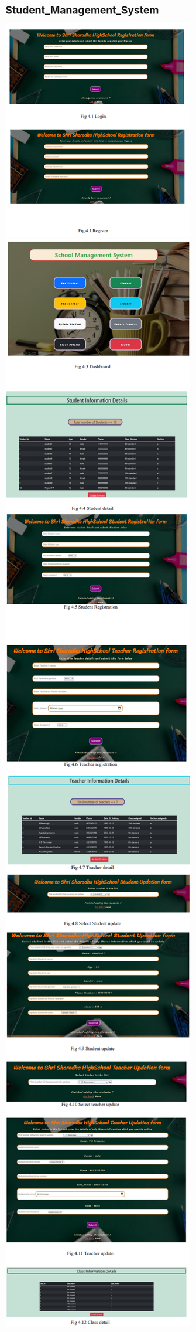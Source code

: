 # Student_Management_System

![](https://github.com/Prajwal-YP/imageCache/blob/main/db1.png)
![](https://github.com/Prajwal-YP/imageCache/blob/main/db2.png)
![](https://github.com/Prajwal-YP/imageCache/blob/main/db3.png)
![](https://github.com/Prajwal-YP/imageCache/blob/main/db4.png)
![](https://github.com/Prajwal-YP/imageCache/blob/main/db5.png)
